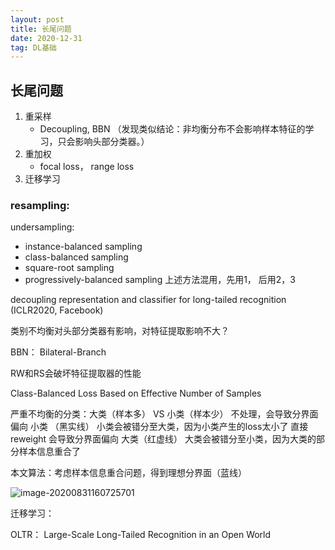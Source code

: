 ```yaml
---
layout: post
title: 长尾问题
date: 2020-12-31
tag: DL基础
---
```




## 长尾问题

1. 重采样
   - Decoupling, BBN （发现类似结论：非均衡分布不会影响样本特征的学习，只会影响头部分类器。）
2. 重加权
   - focal loss， range loss
3. 迁移学习



### resampling:

undersampling: 

- instance-balanced sampling
- class-balanced sampling
- square-root sampling
- progressively-balanced sampling 上述方法混用，先用1， 后用2，3



decoupling representation and classifier for long-tailed recognition (ICLR2020, Facebook)

类别不均衡对头部分类器有影响，对特征提取影响不大？



BBN： Bilateral-Branch

RW和RS会破坏特征提取器的性能





Class-Balanced Loss Based on Effective Number of Samples

严重不均衡的分类：大类（样本多） VS 小类（样本少）
不处理，会导致分界面偏向 小类 （黑实线）   小类会被错分至大类，因为小类产生的loss太小了
直接reweight 会导致分界面偏向 大类（红虚线） 大类会被错分至小类，因为大类的部分样本信息重合了

本文算法：考虑样本信息重合问题，得到理想分界面（蓝线）

![image-20200831160725701](../images/posts/image-20200831160725701.png)





迁移学习：

OLTR： Large-Scale Long-Tailed Recognition in an Open World